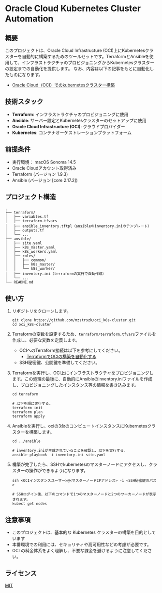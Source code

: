 # Oracle Cloud Kubernetes Cluster Automation

## 概要

このプロジェクトは、Oracle Cloud Infrastructure (OCI)上にKubernetesクラスターを自動的に構築するためのツールセットです。TerraformとAnsibleを使用して、インフラストラクチャのプロビジョニングからKubernetesクラスターの設定までの自動化を提供します。
なお、内容は以下の記事をもとに自動化したものになります。
- [Oracle Cloud（OCI）でのkubernetesクラスター構築](https://qiita.com/mozo/items/9ed5ecaa10dcf28e79e5)

## 技術スタック

- **Terraform**: インフラストラクチャのプロビジョニングに使用
- **Ansible**: サーバー設定とKubernetesクラスターのセットアップに使用
- **Oracle Cloud Infrastructure (OCI)**: クラウドプロバイダー
- **Kubernetes**: コンテナオーケストレーションプラットフォーム

## 前提条件

- 実行環境： macOS Sonoma 14.5
- Oracle Cloudアカウント取得済み
- Terraform (バージョン 1.9.3)
- Ansible (バージョン [core 2.17.2])

## プロジェクト構造

```
.
├── terraform/
│   ├── variables.tf
│   ├── terraform.tfvars
│   ├── ansible_inventory.tftpl（ansibleのinventory.iniのテンプレート）
│   ├── outputs.tf
│   └── ...
├── ansible/
│   ├── site.yaml
│   ├── k8s_master.yaml
│   ├── k8s_workers.yaml
│   ├── roles/
│   │   ├── common/
│   │   ├── k8s_master/
│   │   └── k8s_worker/
│   ├── inventory.ini（terraformの実行で自動作成）
│   └── ...
└── README.md
```

## 使い方

1. リポジトリをクローンします。

   ```
   git clone https://github.com/mzstrszk/oci_k8s-cluster.git
   cd oci_k8s-cluster
   ```

2. Terraformの変数を設定するため、`terraform/terraform.tfvars`ファイルを作成し、必要な変数を定義します。
   - OCIへのTerraform接続は以下を参考にしてください。
     - [TerraformでOCIの構築を自動化する](https://oracle-japan.github.io/ocitutorials/intermediates/terraform/)
   - SSH秘密鍵、公開鍵を準備してください。

3. Terraformを実行し、OCI上にインフラストラクチャをプロビジョニングします。この処理の最後に、自動的にAnsibleのinventory.iniファイルを作成し、プロビジョニングしたインスタンス等の情報を書き込みます。

   ```
   cd terraform

   # 以下を順に実行する。
   terraform init
   terraform plan
   terraform apply
   ```

4. Ansibleを実行し、ociの3台のコンピュートインスタンスにKubernetesクラスターを構築します。
   
   ```
   cd ../ansible

   # inventory.iniが生成されていることを確認し、以下を実行する。
   ansible-playbook -i inventory.ini site.yaml
   ```
5. 構築が完了したら、SSHでkubernetesのマスターノードにアクセスし、クラスターの操作ができるようになります。

   ```
   ssh <OCIインスタンスユーザー>@<マスターノードIPアドレス> -i <SSH秘密鍵のパス>

   # SSHログイン後、以下のコマンドで1つのマスターノードと2つのワーカーノードが表示されます。
   kubect get nodes
   ```


## 注意事項

- このプロジェクトは、基本的な Kubernetes クラスターの構築を目的としています
-  本番環境での利用には、セキュリティや高可用性などの考慮が必要です。
- OCI の料金体系をよく理解し、不要な課金を避けるように注意してください。

## ライセンス

[MIT](https://choosealicense.com/licenses/mit/)